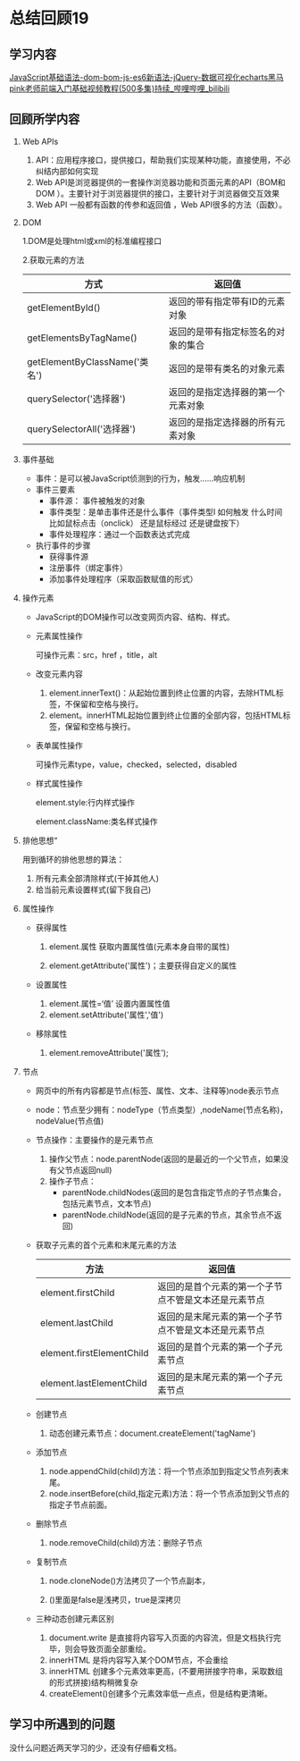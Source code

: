 # 总结回顾19

## 学习内容

[JavaScript基础语法-dom-bom-js-es6新语法-jQuery-数据可视化echarts黑马pink老师前端入门基础视频教程(500多集)持续_哔哩哔哩_bilibili](https://www.bilibili.com/video/BV1Sy4y1C7ha?p=246)

## 回顾所学内容

1. Web APIs

   1. API：应用程序接口，提供接口，帮助我们实现某种功能，直接使用，不必纠结内部如何实现
   2. Web API是浏览器提供的一套操作浏览器功能和页面元素的API（BOM和DOM ）。主要针对于浏览器提供的接口，主要针对于浏览器做交互效果
   3. Web API 一般都有函数的传参和返回值 ，Web API很多的方法（函数）。

2. DOM

   1.DOM是处理html或xml的标准编程接口

   2.获取元素的方法

   | 方式                          | 返回值                             |
   | ----------------------------- | ---------------------------------- |
   | getElementById()              | 返回的带有指定带有ID的元素对象     |
   | getElementsByTagName()        | 返回的是带有指定标签名的对象的集合 |
   | getElementByClassName('类名') | 返回的是带有类名的对象元素         |
   | querySelector('选择器')       | 返回的是指定选择器的第一个元素对象 |
   | querySelectorAll('选择器')    | 返回的是指定选择器的所有元素对象   |

3. 事件基础

   * 事件：是可以被JavaScript侦测到的行为，触发......响应机制
   * 事件三要素
     * 事件源： 事件被触发的对象 
     * 事件类型：是单击事件还是什么事件（事件类型I 如何触发 什么时间 比如鼠标点击（onclick） 还是鼠标经过 还是键盘按下）
     * 事件处理程序：通过一个函数表达式完成 
   * 执行事件的步骤
     * 获得事件源
     * 注册事件（绑定事件）
     * 添加事件处理程序（采取函数赋值的形式）

4. 操作元素

   * JavaScript的DOM操作可以改变网页内容、结构、样式。

   * 元素属性操作

     可操作元素：src，href ，title，alt

   * 改变元素内容

     1. element.innerText()：从起始位置到终止位置的内容，去除HTML标签，不保留和空格与换行。
     2. element。innerHTML起始位置到终止位置的全部内容，包括HTML标签，保留和空格与换行。

   * 表单属性操作

     可操作元素type，value，checked，selected，disabled

   * 样式属性操作

     element.style:行内样式操作

     element.className:类名样式操作

5. 排他思想“

   用到循环的排他思想的算法：

   1. 所有元素全部清除样式(干掉其他人)
   2. 给当前元素设置样式(留下我自己)

6. 属性操作

   * 获得属性

     1. element.属性 获取内置属性值(元素本身自带的属性)

     2. element.getAttribute('属性')；主要获得自定义的属性

   * 设置属性

     1. element.属性=‘值’ 设置内置属性值
     2. element.setAttribute('属性','值')

   * 移除属性

     1. element.removeAttribute('属性');

7. 节点

   * 网页中的所有内容都是节点(标签、属性、文本、注释等)node表示节点

   * node：节点至少拥有：nodeType（节点类型）,nodeName(节点名称)，nodeValue(节点值)

   * 节点操作：主要操作的是元素节点

     1. 操作父节点：node.parentNode(返回的是最近的一个父节点，如果没有父节点返回null)
     2. 操作子节点：
        * parentNode.childNodes(返回的是包含指定节点的子节点集合，包括元素节点，文本节点)
        * parentNode.childNode(返回的是子元素的节点，其余节点不返回)

   * 获取子元素的首个元素和末尾元素的方法

     | 方法                      | 返回值                                               |
     | ------------------------- | ---------------------------------------------------- |
     | element.firstChild        | 返回的是首个元素的第一个子节点不管是文本还是元素节点 |
     | element.lastChild         | 返回的是末尾元素的第一个子节点不管是文本还是元素节点 |
     | element.firstElementChild | 返回的是首个元素的第一个子元素节点                   |
     | element.lastElementChild  | 返回的是末尾元素的第一个子元素节点                   |

   * 创建节点 
     1. 动态创建元素节点：document.createElement('tagName')
   * 添加节点
     1. node.appendChild(child)方法：将一个节点添加到指定父节点列表末尾。
     2. node.insertBefore(child,指定元素)方法：将一个节点添加到父节点的指定子节点前面。
   * 删除节点
     1. node.removeChild(child)方法：删除子节点

   * 复制节点

     1. node.cloneNode()方法拷贝了一个节点副本，

     2. ()里面是false是浅拷贝，true是深拷贝

   * 三种动态创建元素区别

     1. document.write 是直接将内容写入页面的内容流，但是文档执行完毕，则会导致页面全部重绘。
     2. innerHTML 是将内容写入某个DOM节点，不会重绘
     3. innerHTML 创建多个元素效率更高，(不要用拼接字符串，采取数组的形式拼接)结构稍微复杂
     4. createElement()创建多个元素效率低一点点，但是结构更清晰。

## 学习中所遇到的问题

没什么问题近两天学习的少，还没有仔细看文档。

